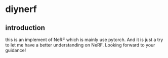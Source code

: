 # diynerf

## introduction

this is an implement of NeRF which is mainly use pytorch. And it is just a try to let me have a better understanding on NeRF. Looking forward to your guidance!
